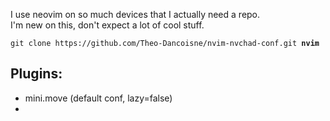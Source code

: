 I use neovim on so much devices that I actually need a repo.  
I'm new on this, don't expect a lot of cool stuff.  

`git clone https://github.com/Theo-Dancoisne/nvim-nvchad-conf.git `**`nvim`**

## Plugins:
- mini.move (default conf, lazy=false)
-